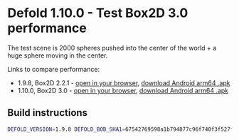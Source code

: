 # Defold 1.10.0 - Test Box2D 3.0 performance

The test scene is 2000 spheres pushed into the center of the world + a huge sphere moving in the center.

Links to compare performance:
- 1.9.8, Box2D 2.2.1 - [open in your browser](https://aglitchman.github.io/defold-test-box2d-30/1.9.8/), [download Android arm64 .apk](https://aglitchman.github.io/defold-test-box2d-30/1.9.8/test_box2d_30.apk)
- 1.10.0, Box2D 3.0 - [open in your browser](https://aglitchman.github.io/defold-test-box2d-30/1.10.0/), [download Android arm64 .apk](https://aglitchman.github.io/defold-test-box2d-30/1.10.0/test_box2d_30.apk)

## Build instructions

```bash
DEFOLD_VERSION=1.9.8 DEFOLD_BOB_SHA1=67542769598a1b794877c96f740f3f527f63f491 ./build_via_bob.sh
```
